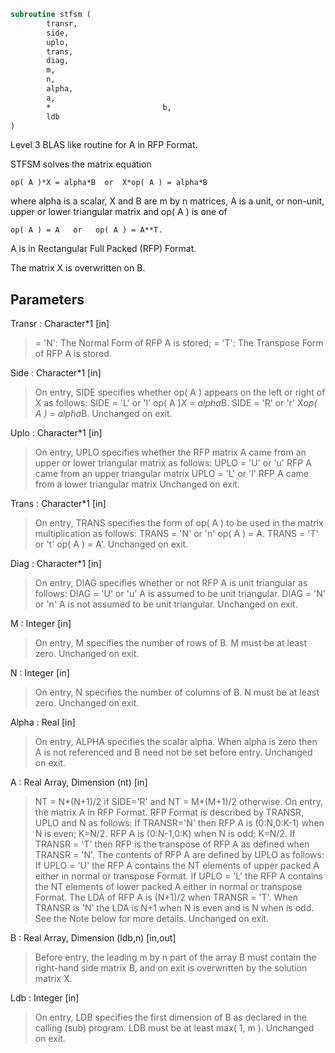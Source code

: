 ```fortran
subroutine stfsm (
		transr,
		side,
		uplo,
		trans,
		diag,
		m,
		n,
		alpha,
		a,
		*                         b,
		ldb
)
```

 Level 3 BLAS like routine for A in RFP Format.

 STFSM  solves the matrix equation

    op( A )*X = alpha*B  or  X*op( A ) = alpha*B

 where alpha is a scalar, X and B are m by n matrices, A is a unit, or
 non-unit,  upper or lower triangular matrix  and  op( A )  is one  of

    op( A ) = A   or   op( A ) = A**T.

 A is in Rectangular Full Packed (RFP) Format.

 The matrix X is overwritten on B.

## Parameters
Transr : Character*1 [in]
> = 'N':  The Normal Form of RFP A is stored;
> = 'T':  The Transpose Form of RFP A is stored.

Side : Character*1 [in]
> On entry, SIDE specifies whether op( A ) appears on the left
> or right of X as follows:
> SIDE = 'L' or 'l'   op( A )*X = alpha*B.
> SIDE = 'R' or 'r'   X*op( A ) = alpha*B.
> Unchanged on exit.

Uplo : Character*1 [in]
> On entry, UPLO specifies whether the RFP matrix A came from
> an upper or lower triangular matrix as follows:
> UPLO = 'U' or 'u' RFP A came from an upper triangular matrix
> UPLO = 'L' or 'l' RFP A came from a  lower triangular matrix
> Unchanged on exit.

Trans : Character*1 [in]
> On entry, TRANS  specifies the form of op( A ) to be used
> in the matrix multiplication as follows:
> TRANS  = 'N' or 'n'   op( A ) = A.
> TRANS  = 'T' or 't'   op( A ) = A'.
> Unchanged on exit.

Diag : Character*1 [in]
> On entry, DIAG specifies whether or not RFP A is unit
> triangular as follows:
> DIAG = 'U' or 'u'   A is assumed to be unit triangular.
> DIAG = 'N' or 'n'   A is not assumed to be unit
> triangular.
> Unchanged on exit.

M : Integer [in]
> On entry, M specifies the number of rows of B. M must be at
> least zero.
> Unchanged on exit.

N : Integer [in]
> On entry, N specifies the number of columns of B.  N must be
> at least zero.
> Unchanged on exit.

Alpha : Real [in]
> On entry,  ALPHA specifies the scalar  alpha. When  alpha is
> zero then  A is not referenced and  B need not be set before
> entry.
> Unchanged on exit.

A : Real Array, Dimension (nt) [in]
> NT = N*(N+1)/2 if SIDE='R' and NT = M*(M+1)/2 otherwise.
> On entry, the matrix A in RFP Format.
> RFP Format is described by TRANSR, UPLO and N as follows:
> If TRANSR='N' then RFP A is (0:N,0:K-1) when N is even;
> K=N/2. RFP A is (0:N-1,0:K) when N is odd; K=N/2. If
> TRANSR = 'T' then RFP is the transpose of RFP A as
> defined when TRANSR = 'N'. The contents of RFP A are defined
> by UPLO as follows: If UPLO = 'U' the RFP A contains the NT
> elements of upper packed A either in normal or
> transpose Format. If UPLO = 'L' the RFP A contains
> the NT elements of lower packed A either in normal or
> transpose Format. The LDA of RFP A is (N+1)/2 when
> TRANSR = 'T'. When TRANSR is 'N' the LDA is N+1 when N is
> even and is N when is odd.
> See the Note below for more details. Unchanged on exit.

B : Real Array, Dimension (ldb,n) [in,out]
> Before entry,  the leading  m by n part of the array  B must
> contain  the  right-hand  side  matrix  B,  and  on exit  is
> overwritten by the solution matrix  X.

Ldb : Integer [in]
> On entry, LDB specifies the first dimension of B as declared
> in  the  calling  (sub)  program.   LDB  must  be  at  least
> max( 1, m ).
> Unchanged on exit.

